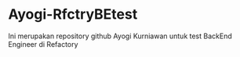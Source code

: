 # Ayogi-RfctryBEtest

Ini merupakan repository github Ayogi Kurniawan untuk test BackEnd Engineer di Refactory
